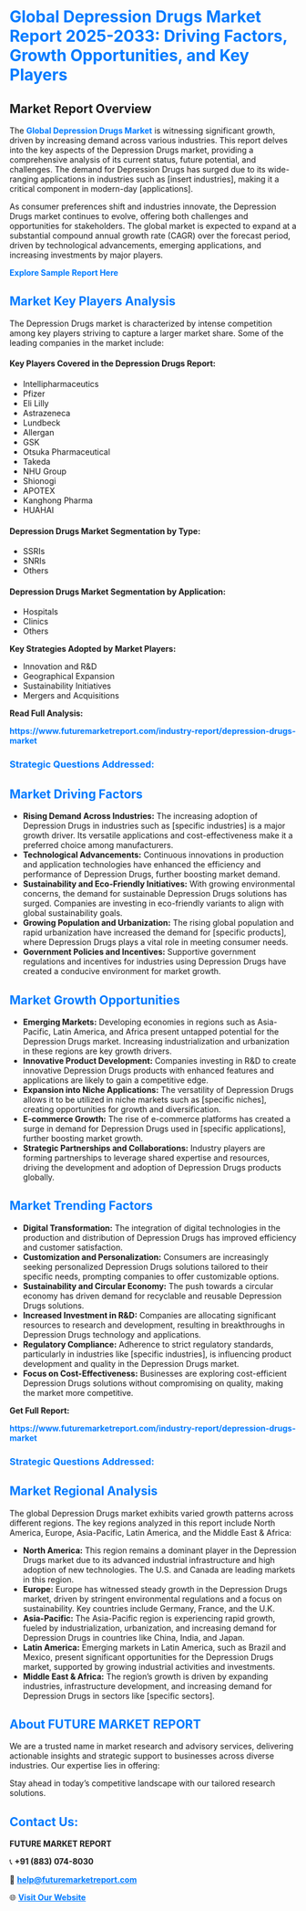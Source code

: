 <h1 style="color: #007BFF;">Global Depression Drugs Market Report 2025-2033: Driving Factors, Growth Opportunities, and Key Players</h1>

<section id="overview">
<h2>Market Report Overview</h2>
<p>The <a href="https://www.futuremarketreport.com/industry-report/depression-drugs-market" style="color: #007BFF; text-decoration: none;"><strong>Global Depression Drugs Market</strong></a> is witnessing significant growth, driven by increasing demand across various industries. This report delves into the key aspects of the Depression Drugs market, providing a comprehensive analysis of its current status, future potential, and challenges. The demand for Depression Drugs has surged due to its wide-ranging applications in industries such as [insert industries], making it a critical component in modern-day [applications].</p>
<p>As consumer preferences shift and industries innovate, the Depression Drugs market continues to evolve, offering both challenges and opportunities for stakeholders. The global market is expected to expand at a substantial compound annual growth rate (CAGR) over the forecast period, driven by technological advancements, emerging applications, and increasing investments by major players.</p>
</section>

<section id="overview">
<p><a href="https://www.futuremarketreport.com/request-sample/reportId=88007" style="color: #007BFF; text-decoration: none;"><strong>Explore Sample Report Here</strong></a></p>
</section>

<section id="key-players">
<h2 style="color: #007BFF;">Market Key Players Analysis</h2>
<p>The Depression Drugs market is characterized by intense competition among key players striving to capture a larger market share. Some of the leading companies in the market include:</p>
<h4>Key Players Covered in the Depression Drugs Report:</h4>
<ul><li>Intellipharmaceutics</li><li>Pfizer</li><li>Eli Lilly</li><li>Astrazeneca</li><li>Lundbeck</li><li>Allergan</li><li>GSK</li><li>Otsuka Pharmaceutical</li><li>Takeda</li><li>NHU Group</li><li>Shionogi</li><li>APOTEX</li><li>Kanghong Pharma</li><li>HUAHAI</li></ul>
<h4>Depression Drugs Market Segmentation by Type:</h4>
<ul><li>SSRIs</li><li>SNRIs</li><li>Others</li></ul>

<h4>Depression Drugs Market Segmentation by Application:</h4>
<ul><li>Hospitals</li><li>Clinics</li><li>Others</li></ul>
<p><strong>Key Strategies Adopted by Market Players:</strong></p>
<ul>
<li>Innovation and R&D</li>
<li>Geographical Expansion</li>
<li>Sustainability Initiatives</li>
<li>Mergers and Acquisitions</li>
</ul>
</section>

<section>
<p><strong>Read Full Analysis: </strong></p><a href="https://www.futuremarketreport.com/industry-report/depression-drugs-market" style="color: #007BFF; text-decoration: none;"><strong>https://www.futuremarketreport.com/industry-report/depression-drugs-market</strong></a>
<h3 style="color: #007BFF;">Strategic Questions Addressed:</h3>
</section>

<section id="driving-factors">
<h2 style="color: #007BFF;">Market Driving Factors</h2>
<ul>
<li><strong>Rising Demand Across Industries:</strong> The increasing adoption of Depression Drugs in industries such as [specific industries] is a major growth driver. Its versatile applications and cost-effectiveness make it a preferred choice among manufacturers.</li>
<li><strong>Technological Advancements:</strong> Continuous innovations in production and application technologies have enhanced the efficiency and performance of Depression Drugs, further boosting market demand.</li>
<li><strong>Sustainability and Eco-Friendly Initiatives:</strong> With growing environmental concerns, the demand for sustainable Depression Drugs solutions has surged. Companies are investing in eco-friendly variants to align with global sustainability goals.</li>
<li><strong>Growing Population and Urbanization:</strong> The rising global population and rapid urbanization have increased the demand for [specific products], where Depression Drugs plays a vital role in meeting consumer needs.</li>
<li><strong>Government Policies and Incentives:</strong> Supportive government regulations and incentives for industries using Depression Drugs have created a conducive environment for market growth.</li>
</ul>
</section>

<section id="growth-opportunities">
<h2 style="color: #007BFF;">Market Growth Opportunities</h2>
<ul>
<li><strong>Emerging Markets:</strong> Developing economies in regions such as Asia-Pacific, Latin America, and Africa present untapped potential for the Depression Drugs market. Increasing industrialization and urbanization in these regions are key growth drivers.</li>
<li><strong>Innovative Product Development:</strong> Companies investing in R&D to create innovative Depression Drugs products with enhanced features and applications are likely to gain a competitive edge.</li>
<li><strong>Expansion into Niche Applications:</strong> The versatility of Depression Drugs allows it to be utilized in niche markets such as [specific niches], creating opportunities for growth and diversification.</li>
<li><strong>E-commerce Growth:</strong> The rise of e-commerce platforms has created a surge in demand for Depression Drugs used in [specific applications], further boosting market growth.</li>
<li><strong>Strategic Partnerships and Collaborations:</strong> Industry players are forming partnerships to leverage shared expertise and resources, driving the development and adoption of Depression Drugs products globally.</li>
</ul>
</section>

<section id="trending-factors">
<h2 style="color: #007BFF;">Market Trending Factors</h2>
<ul>
<li><strong>Digital Transformation:</strong> The integration of digital technologies in the production and distribution of Depression Drugs has improved efficiency and customer satisfaction.</li>
<li><strong>Customization and Personalization:</strong> Consumers are increasingly seeking personalized Depression Drugs solutions tailored to their specific needs, prompting companies to offer customizable options.</li>
<li><strong>Sustainability and Circular Economy:</strong> The push towards a circular economy has driven demand for recyclable and reusable Depression Drugs solutions.</li>
<li><strong>Increased Investment in R&D:</strong> Companies are allocating significant resources to research and development, resulting in breakthroughs in Depression Drugs technology and applications.</li>
<li><strong>Regulatory Compliance:</strong> Adherence to strict regulatory standards, particularly in industries like [specific industries], is influencing product development and quality in the Depression Drugs market.</li>
<li><strong>Focus on Cost-Effectiveness:</strong> Businesses are exploring cost-efficient Depression Drugs solutions without compromising on quality, making the market more competitive.</li>
</ul>
</section>

<section>
<p><strong>Get Full Report: </strong></p><a href="https://www.futuremarketreport.com/industry-report/depression-drugs-market" style="color: #007BFF; text-decoration: none;"><strong>https://www.futuremarketreport.com/industry-report/depression-drugs-market</strong></a>
<h3 style="color: #007BFF;">Strategic Questions Addressed:</h3>
</section>


<section id="regional-analysis">
<h2 style="color: #007BFF;">Market Regional Analysis</h2>
<p>The global Depression Drugs market exhibits varied growth patterns across different regions. The key regions analyzed in this report include North America, Europe, Asia-Pacific, Latin America, and the Middle East & Africa:</p>
<ul>
<li><strong>North America:</strong> This region remains a dominant player in the Depression Drugs market due to its advanced industrial infrastructure and high adoption of new technologies. The U.S. and Canada are leading markets in this region.</li>
<li><strong>Europe:</strong> Europe has witnessed steady growth in the Depression Drugs market, driven by stringent environmental regulations and a focus on sustainability. Key countries include Germany, France, and the U.K.</li>
<li><strong>Asia-Pacific:</strong> The Asia-Pacific region is experiencing rapid growth, fueled by industrialization, urbanization, and increasing demand for Depression Drugs in countries like China, India, and Japan.</li>
<li><strong>Latin America:</strong> Emerging markets in Latin America, such as Brazil and Mexico, present significant opportunities for the Depression Drugs market, supported by growing industrial activities and investments.</li>
<li><strong>Middle East & Africa:</strong> The region’s growth is driven by expanding industries, infrastructure development, and increasing demand for Depression Drugs in sectors like [specific sectors].</li>
</ul>
</section>

<footer>
<h2 style="color: #007BFF;">About FUTURE MARKET REPORT</h2>
<p>We are a trusted name in market research and advisory services, delivering actionable insights and strategic support to businesses across diverse industries. Our expertise lies in offering:</p>

<p>Stay ahead in today’s competitive landscape with our tailored research solutions.</p>

<h2 style="color: #007BFF;">Contact Us:</h2>
<p><strong>FUTURE MARKET REPORT</strong></p>
<p>📞 <strong>+91 (883) 074-8030</strong></p>
<p>📧 <strong><a href="mailto:help@futuremarketreport.com" style="color: #007BFF;">help@futuremarketreport.com</a></strong></p>
<p>🌐 <strong><a href="https://www.futuremarketreport.com/" style="color: #007BFF;">Visit Our Website</a></strong></p>
</footer>